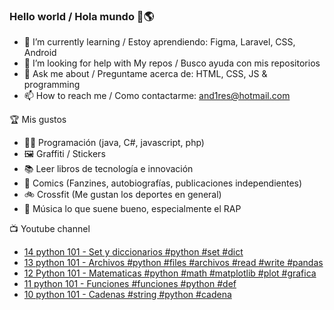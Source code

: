 ### Hello world / Hola mundo 👋🌎

<!--
**xaca/xaca** is a ✨ _special_ ✨ repository because its `README.md` (this file) appears on your GitHub profile.

Here are some ideas to get you started:
-->

- 🌱 I’m currently learning / Estoy aprendiendo: Figma, Laravel, CSS, Android
- 🤔 I’m looking for help with My repos / Busco ayuda con mis repositorios
- 💬 Ask me about / Preguntame acerca de: HTML, CSS, JS & programming 
- 📫 How to reach me / Como contactarme: and1res@hotmail.com

🏆 Mis gustos
- 👨‍💻 Programación (java, C#, javascript, php)
- 🖼️ Graffiti / Stickers
- 📚 Leer libros de tecnología e innovación
- 💢 Comics (Fanzines, autobiografías, publicaciones independientes)
- 🚲 Crossfit (Me gustan los deportes en general)
- 🎤 Música lo que suene bueno, especialmente el RAP
<!--
📝 Frases
- "I only smile in the dark, I only smile when it's complicated" Raybiez
- "De lo que ves créete la mitad de lo que no ves no te creas nada" Kase O
-->
📺 Youtube channel
<!-- BLOG-POST-LIST:START -->
- [14 python 101 -  Set y diccionarios #python #set #dict](https://www.youtube.com/watch?v=qSOyN-_3xoY)
- [13 python 101 - Archivos #python #files #archivos #read #write #pandas](https://www.youtube.com/watch?v=ThdAj1LW4mE)
- [12 Python 101  - Matematicas #python #math #matplotlib #plot #grafica](https://www.youtube.com/watch?v=2CdnVjwN8h0)
- [11 python 101 - Funciones #funciones #python #def](https://www.youtube.com/watch?v=_xReHgdPJyM)
- [10 python 101 - Cadenas #string #python #cadena](https://www.youtube.com/watch?v=kxuuIDmjVPQ)
<!-- BLOG-POST-LIST:END -->
